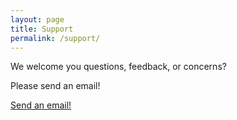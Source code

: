 ```yaml
---
layout: page
title: Support
permalink: /support/
---
```


We welcome you questions, feedback, or concerns?

Please send an email!

<a href="mailto:{{ 'support@bitsthatmatter.net' | encode_email }}" title="Send an email!">Send an email!</a>
